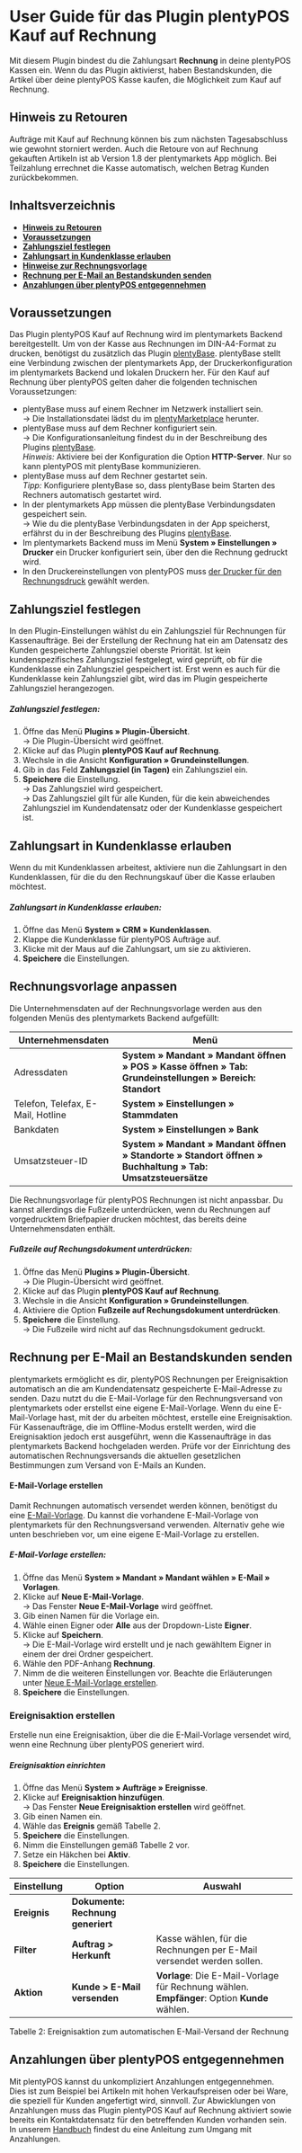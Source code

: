 # User Guide für das Plugin plentyPOS Kauf auf Rechnung<a id="10." name="10.">

Mit diesem Plugin bindest du die Zahlungsart **Rechnung** in deine plentyPOS Kassen ein. Wenn du das Plugin aktivierst, haben Bestandskunden, die Artikel über deine plentyPOS Kasse kaufen, die Möglichkeit zum Kauf auf Rechnung.

## Hinweis zu Retouren<a id="05." name="05.">

<div class="alert alert-warning" role="alert">
  Aufträge mit Kauf auf Rechnung können bis zum nächsten Tagesabschluss wie gewohnt storniert werden. Auch die Retoure von auf Rechnung gekauften Artikeln ist ab Version 1.8 der plentymarkets App möglich. Bei Teilzahlung errechnet die Kasse automatisch, welchen Betrag Kunden zurückbekommen.
</div>

## Inhaltsverzeichnis

* <a href="#05."><b>Hinweis zu Retouren</b></a>
* <a href="#10."><b>Voraussetzungen</b></a>
* <a href="#20."><b>Zahlungsziel festlegen</b></a>
* <a href="#30."><b>Zahlungsart in Kundenklasse erlauben</b></a>
* <a href="#40."><b>Hinweise zur Rechnungsvorlage</b></a>
* <a href="#50."><b>Rechnung per E-Mail an Bestandskunden senden</b></a>
* <a href="#60."><b>Anzahlungen über plentyPOS entgegennehmen</b></a>


## Voraussetzungen<a id="10." name="10.">

Das Plugin plentyPOS Kauf auf Rechnung wird im plentymarkets Backend bereitgestellt. Um von der Kasse aus Rechnungen im DIN-A4-Format zu drucken, benötigst du zusätzlich das Plugin [plentyBase](https://marketplace.plentymarkets.com/plugins/integration/plentyBase_5053). plentyBase stellt eine Verbindung zwischen der plentymarkets App, der Druckerkonfiguration im plentymarkets Backend und lokalen Druckern her. Für den Kauf auf Rechnung über plentyPOS gelten daher die folgenden technischen Voraussetzungen:

* plentyBase muss auf einem Rechner im Netzwerk installiert sein. <br>
→ Die Installationsdatei lädst du im [plentyMarketplace](https://marketplace.plentymarkets.com/plugins/integration/plentyBase_5053) herunter.
* plentyBase muss auf dem Rechner konfiguriert sein. <br>
→ Die Konfigurationsanleitung findest du in der Beschreibung des Plugins [plentyBase](https://marketplace.plentymarkets.com/plugins/integration/plentyBase_5053). <br>
  *_Hinweis:_* Aktiviere bei der Konfiguration die Option **HTTP-Server**. Nur so kann plentyPOS mit plentyBase kommunizieren.
* plentyBase muss auf dem Rechner gestartet sein. <br>
  *_Tipp:_* Konfiguriere plentyBase so, dass plentyBase beim Starten des Rechners automatisch gestartet wird.
* In der plentymarkets App müssen die plentyBase Verbindungsdaten gespeichert sein. <br>
→ Wie du die plentyBase Verbindungsdaten in der App speicherst, erfährst du in der Beschreibung des Plugins [plentyBase](https://marketplace.plentymarkets.com/plugins/integration/plentyBase_5053#140).
* Im plentymarkets Backend muss im Menü **System » Einstellungen » Drucker** ein Drucker konfiguriert sein, über den die Rechnung gedruckt wird.
* In den Druckereinstellungen von plentyPOS muss [der Drucker für den Rechnungsdruck](https://knowledge.plentymarkets.com/de-de/manual/main/pos/pos-einrichten.html#1020) gewählt werden.

## Zahlungsziel festlegen<a id="20." name="20.">

In den Plugin-Einstellungen wählst du ein Zahlungsziel für Rechnungen für Kassenaufträge. Bei der Erstellung der Rechnung hat ein am Datensatz des Kunden gespeicherte Zahlungsziel oberste Priorität. Ist kein kundenspezifisches Zahlungsziel festgelegt, wird geprüft, ob für die Kundenklasse ein Zahlungsziel gespeichert ist. Erst wenn es auch für die Kundenklasse kein Zahlungsziel gibt, wird das im Plugin gespeicherte Zahlungsziel herangezogen.

##### Zahlungsziel festlegen:

1. Öffne das Menü **Plugins » Plugin-Übersicht**. <br>
→ Die Plugin-Übersicht wird geöffnet.
1. Klicke auf das Plugin **plentyPOS Kauf auf Rechnung**.
2. Wechsle in die Ansicht **Konfiguration » Grundeinstellungen**.
3. Gib in das Feld **Zahlungsziel (in Tagen)** ein Zahlungsziel ein.
4. **Speichere** die Einstellung. <br>
→ Das Zahlungsziel wird gespeichert. <br>
→ Das Zahlungsziel gilt für alle Kunden, für die kein abweichendes Zahlungsziel im Kundendatensatz oder der Kundenklasse gespeichert ist.

## Zahlungsart in Kundenklasse erlauben<a id="30." name="30.">

Wenn du mit Kundenklassen arbeitest, aktiviere nun die Zahlungsart in den Kundenklassen, für die du den Rechnungskauf über die Kasse erlauben möchtest.

##### Zahlungsart in Kundenklasse erlauben:

1. Öffne das Menü **System » CRM » Kundenklassen**.
2. Klappe die Kundenklasse für plentyPOS Aufträge auf.
3. Klicke mit der Maus auf die Zahlungsart, um sie zu aktivieren.
4. **Speichere** die Einstellungen.

## Rechnungsvorlage anpassen<a id="40." name="40.">

Die Unternehmensdaten auf der Rechnungsvorlage werden aus den folgenden Menüs des plentymarkets Backend aufgefüllt:

| Unternehmensdaten | Menü |
|---|---|
| Adressdaten | **System » Mandant » Mandant öffnen » POS » Kasse öffnen » Tab: Grundeinstellungen » Bereich: Standort** |
| Telefon, Telefax, E-Mail, Hotline | **System » Einstellungen » Stammdaten** |
| Bankdaten | **System » Einstellungen » Bank** |
| Umsatzsteuer-ID | **System » Mandant » Mandant öffnen » Standorte » Standort öffnen » Buchhaltung » Tab: Umsatzsteuersätze** |

Die Rechnungsvorlage für plentyPOS Rechnungen ist nicht anpassbar. Du kannst allerdings die Fußzeile unterdrücken, wenn du Rechnungen auf vorgedrucktem Briefpapier drucken möchtest, das bereits deine Unternehmensdaten enthält.

##### Fußzeile auf Rechungsdokument unterdrücken:

1. Öffne das Menü **Plugins » Plugin-Übersicht**. <br>
→ Die Plugin-Übersicht wird geöffnet.
1. Klicke auf das Plugin **plentyPOS Kauf auf Rechnung**.
2. Wechsle in die Ansicht **Konfiguration » Grundeinstellungen**.
3. Aktiviere die Option **Fußzeile auf Rechungsdokument unterdrücken**.
4. **Speichere** die Einstellung. <br>
→ Die Fußzeile wird nicht auf das Rechnungsdokument gedruckt.

## Rechnung per E-Mail an Bestandskunden senden<a id="50." name="50.">

plentymarkets ermöglicht es dir, plentyPOS Rechnungen per Ereignisaktion automatisch an die am Kundendatensatz gespeicherte E-Mail-Adresse zu senden. Dazu nutzt du die E-Mail-Vorlage für den Rechnungsversand von plentymarkets oder erstellst eine eigene E-Mail-Vorlage. Wenn du eine E-Mail-Vorlage hast, mit der du arbeiten möchtest, erstelle eine Ereignisaktion. Für Kassenaufträge, die im Offline-Modus erstellt werden, wird die Ereignisaktion jedoch erst ausgeführt, wenn die Kassenaufträge in das plentymarkets Backend hochgeladen werden. Prüfe vor der Einrichtung des automatischen Rechnungsversands die aktuellen gesetzlichen Bestimmungen zum Versand von E-Mails an Kunden.

#### E-Mail-Vorlage erstellen

Damit Rechnungen automatisch versendet werden können, benötigst du eine [E-Mail-Vorlage](https://knowledge.plentymarkets.com/de-de/manual/main/crm/e-mails-versenden.html#1200). Du kannst die vorhandene E-Mail-Vorlage von plentymarkets für den Rechnungsversand verwenden. Alternativ gehe wie unten beschrieben vor, um eine eigene E-Mail-Vorlage zu erstellen.

##### E-Mail-Vorlage erstellen:

1. Öffne das Menü **System » Mandant » Mandant wählen » E-Mail » Vorlagen**.
2. Klicke auf **Neue E-Mail-Vorlage**. <br>
→ Das Fenster **Neue E-Mail-Vorlage** wird geöffnet.
3. Gib einen Namen für die Vorlage ein.
4. Wähle einen Eigner oder **Alle** aus der Dropdown-Liste **Eigner**.
5. Klicke auf **Speichern**. <br>
→ Die E-Mail-Vorlage wird erstellt und je nach gewähltem Eigner in einem der drei Ordner gespeichert.
6. Wähle den PDF-Anhang **Rechnung**.
7. Nimm de die weiteren Einstellungen vor. Beachte die Erläuterungen unter [Neue E-Mail-Vorlage erstellen](https://knowledge.plentymarkets.com/de-de/manual/main/crm/e-mails-versenden.html#1200).
8. **Speichere** die Einstellungen.


### Ereignisaktion erstellen

Erstelle nun eine Ereignisaktion, über die die E-Mail-Vorlage versendet wird, wenn eine Rechnung über plentyPOS generiert wird.

##### Ereignisaktion einrichten

1. Öffne das Menü **System » Aufträge » Ereignisse**.
2. Klicke auf **Ereignisaktion hinzufügen**. <br>
→ Das Fenster **Neue Ereignisaktion erstellen** wird geöffnet.
3. Gib einen Namen ein.
4. Wähle das **Ereignis** gemäß Tabelle 2.
5. **Speichere** die Einstellungen.
6. Nimm die Einstellungen gemäß Tabelle 2 vor.
7. Setze ein Häkchen bei **Aktiv**.
8. **Speichere** die Einstellungen.


| Einstellung | Option | Auswahl |
|---|---|---|
| **Ereignis** | **Dokumente: Rechnung generiert** | |
| **Filter** | **Auftrag &gt; Herkunft** | Kasse wählen, für die Rechnungen per E-Mail versendet werden sollen. |
| **Aktion** | **Kunde &gt; E-Mail versenden** | **Vorlage**: Die E-Mail-Vorlage für Rechnung wählen. **Empfänger**: Option **Kunde** wählen. |

Tabelle 2: Ereignisaktion zum automatischen E-Mail-Versand der Rechnung

## Anzahlungen über plentyPOS entgegennehmen<a id="60." name="60.">

Mit plentyPOS kannst du unkompliziert Anzahlungen entgegennehmen. Dies ist zum Beispiel bei Artikeln mit hohen Verkaufspreisen oder bei Ware, die speziell für Kunden angefertigt wird, sinnvoll. Zur Abwicklungen von Anzahlungen muss das Plugin plentyPOS Kauf auf Rechnung aktiviert sowie bereits ein Kontaktdatensatz für den betreffenden Kunden vorhanden sein. In unserem [Handbuch](https://knowledge.plentymarkets.com/de-de/manual/main/pos/pos-kassenbenutzer.html#440) findest du eine Anleitung zum Umgang mit Anzahlungen.